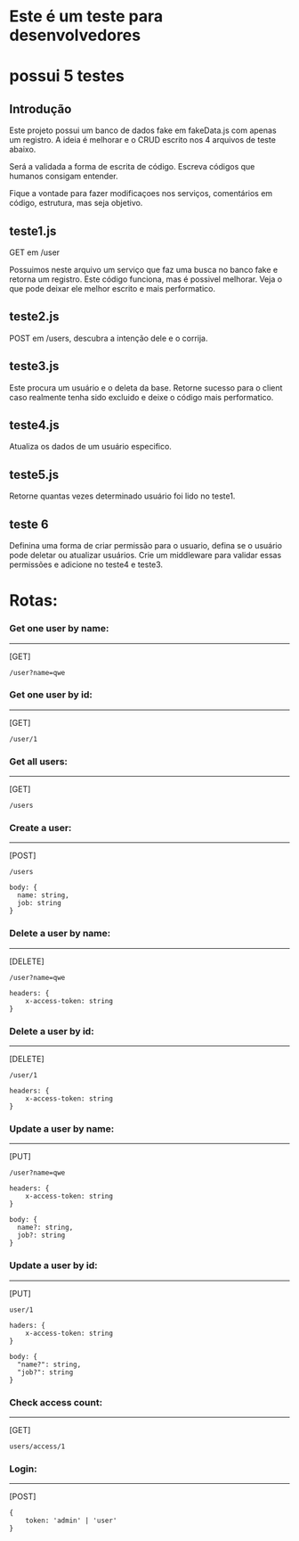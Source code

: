 # Este é um teste para desenvolvedores

# possui 5 testes

## Introdução

Este projeto possui um banco de dados fake em fakeData.js com apenas um registro.
A ideia é melhorar e o CRUD escrito nos 4 arquivos de teste abaixo.

Será a validada a forma de escrita de código.
Escreva códigos que humanos consigam entender.

Fique a vontade para fazer modificaçoes nos serviços, comentários em código, estrutura, mas seja objetivo.

## teste1.js

GET em /user 

Possuimos neste arquivo um serviço que faz uma busca no banco fake e retorna um registro.
Este código funciona, mas é possivel melhorar.
Veja o que pode deixar ele melhor escrito e mais performatico.

## teste2.js

POST em /users, descubra a intenção dele e o corrija.

## teste3.js

Este procura um usuário e o deleta da base.
Retorne sucesso para o client caso realmente tenha sido excluido e deixe o código mais performatico.

## teste4.js

Atualiza os dados de um usuário especifico.

## teste5.js

Retorne quantas vezes determinado usuário foi lido no teste1.

## teste 6

Definina uma forma de criar permissão para o usuario, defina se o usuário pode deletar ou atualizar usuários. Crie um middleware para validar essas permissões e adicione no teste4 e teste3.

# Rotas:

### Get one user by name:
---
[GET]
```
/user?name=qwe
```

### Get one user by id:
---
[GET]
```
/user/1
```

### Get all users:
---
[GET]
```
/users
```

### Create a user:
---
[POST]
```
/users
```

```
body: {
  name: string,
  job: string
}
```

### Delete a user by name:
---
[DELETE]
```
/user?name=qwe
```

```
headers: {
    x-access-token: string
}
```

### Delete a user by id:
---
[DELETE]
```
/user/1
```

```
headers: {
    x-access-token: string
}
```

### Update a user by name:
---
[PUT]
```
/user?name=qwe
```

```
headers: {
    x-access-token: string
}

body: {
  name?: string,
  job?: string
}
```

### Update a user by id:
---
[PUT]
```
user/1
```

```
haders: {
    x-access-token: string
}

body: {
  "name?": string,
  "job?": string
}
```

### Check access count:
---
[GET]
```
users/access/1
```

### Login:
---
[POST]
```
{
    token: 'admin' | 'user'
}
```
